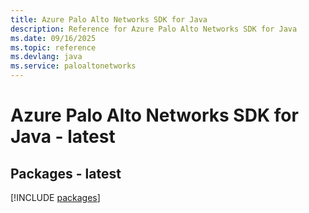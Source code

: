 ```yaml
---
title: Azure Palo Alto Networks SDK for Java
description: Reference for Azure Palo Alto Networks SDK for Java
ms.date: 09/16/2025
ms.topic: reference
ms.devlang: java
ms.service: paloaltonetworks
---
```

# Azure Palo Alto Networks SDK for Java - latest
## Packages - latest
[!INCLUDE [packages](palo-alto-networks-index.md)]
